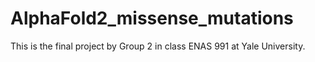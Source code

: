 # AlphaFold2_missense_mutations
This is the final project by Group 2 in class ENAS 991 at Yale University.

